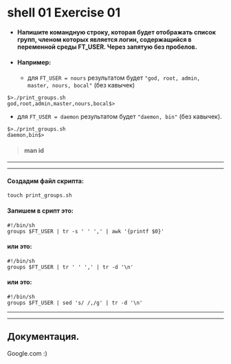 # shell 01 Exercise 01

- #### Напишите командную строку, которая будет отображать список групп, членом которых является логин, содержащийся в переменной среды FT_USER. Через запятую без пробелов.

- #### Например:


   * для `FT_USER = nours` результатом будет `"god, root, admin, master, nours, bocal"` (без кавычек)
```
$>./print_groups.sh
god,root,admin,master,nours,bocal$>
```


   * для `FT_USER = daemon` результатом будет `"daemon, bin"` (без кавычек).
```
$>./print_groups.sh
daemon,bin$>
```


> #### man id


_________________________________________________________________________________
_________________________________________________________________________________



#### Создадим файл скрипта:

	touch print_groups.sh


#### Запишем в срипт это:
```
#!/bin/sh
groups $FT_USER | tr -s ' ' ',' | awk '{printf $0}'
```



#### или это:
```
#!/bin/sh
groups $FT_USER | tr ' ' ',' | tr -d '\n'
```



#### или это:
```
#!/bin/sh
groups $FT_USER | sed 's/ /,/g' | tr -d '\n'
```


_________________________________________________________________________________
_________________________________________________________________________________


##  Документация.

Google.com :)
